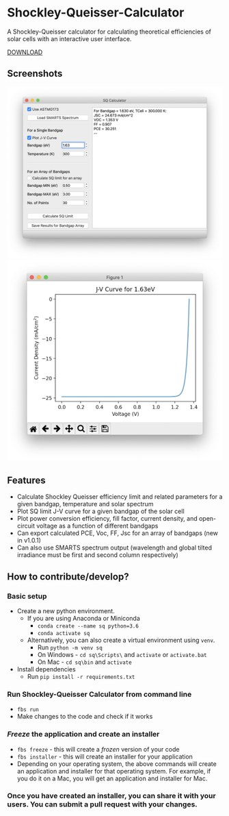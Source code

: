 # Shockley-Queisser-Calculator
A Shockley-Queisser calculator for calculating theoretical efficiencies of solar cells with an interactive user interface.

[DOWNLOAD](https://github.com/SarthakJariwala/Schokley-Queisser-Calculator/releases)

## Screenshots
![UI Interface](https://github.com/SarthakJariwala/Schokley-Queisser-Calculator/blob/master/Screenshots/SQ_Calculator_UI.png)
![JV-Curve](https://github.com/SarthakJariwala/Schokley-Queisser-Calculator/blob/master/Screenshots/j_v_curve.png)

## Features
* Calculate Shockley Queisser efficiency limit and related parameters for a given bandgap, temperature and solar spectrum
* Plot SQ limit J-V curve for a given bandgap of the solar cell
* Plot power conversion efficiency, fill factor, current density, and open-circuit voltage as a function of different bandgaps
* Can export calculated PCE, Voc, FF, Jsc for an array of bandgaps (new in v1.0.1)
* Can also use SMARTS spectrum output (wavelength and global tilted irradiance must be first and second column respectively)

## How to contribute/develop?
### Basic setup
* Create a new python environment. 
    * If you are using Anaconda or Miniconda 
        * `conda create --name sq python=3.6` 
        * `conda activate sq`
    * Alternatively, you can also create a virtual environment using `venv`.
        * Run `python -m venv sq` 
        * On Windows - `cd sq\Scripts\` and `activate` or `activate.bat`
        * On Mac - `cd sq\bin` and `activate`
* Install dependencies 
    * Run `pip install -r requirements.txt`
### Run Shockley-Queisser Calculator from command line
* `fbs run`
* Make changes to the code and check if it works
### *Freeze* the application and create an installer
* `fbs freeze` - this will create a _frozen_ version of your code
* `fbs installer` - this will create an installer for your application
* Depending on your operating system, the above commands will create an application and installer for that operating system. For example, if you do it on a Mac, you will get an application and installer for Mac.
### Once you have created an installer, you can share it with your users. You can submit a pull request with your changes.
